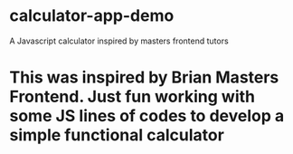 # calculator-app-demo
A Javascript calculator inspired by masters frontend tutors
# This was inspired by Brian Masters Frontend. Just fun working with some JS lines of codes to develop a simple functional calculator
